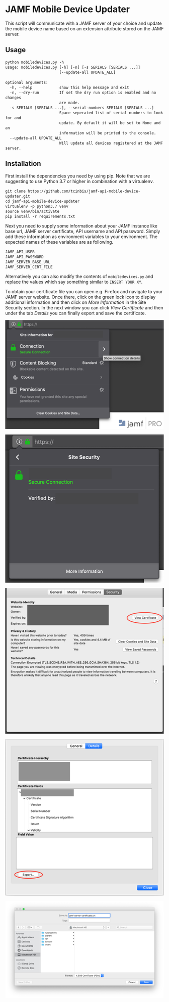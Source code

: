 # JAMF Mobile Device Updater
This script will communicate with a JAMF server of your choice and
update the mobile device name based on an extension attribute stored on the JAMF
server.

## Usage
```
python mobiledevices.py -h
usage: mobiledevices.py [-h] [-n] [-s SERIALS [SERIALS ...]]
                        [--update-all UPDATE_ALL]

optional arguments:
  -h, --help            show this help message and exit
  -n, --dry-run         If set the dry run option is enabled and no changes
                        are made.
  -s SERIALS [SERIALS ...], --serial-numbers SERIALS [SERIALS ...]
                        Space seperated list of serial numbers to look for and
                        update. By default it will be set to None and an
                        information will be printed to the console.
  --update-all UPDATE_ALL
                        Will update all devices registered at the JAMF server.
```

## Installation
First install the dependencies you need by using pip. Note that we are 
suggesting to use Python 3.7 or higher in combination with a virtualenv.

```
git clone https://github.com/tcinbis/jamf-api-mobile-device-updater.git
cd jamf-api-mobile-device-updater
virtualenv -p python3.7 venv
source venv/bin/activate
pip install -r requirements.txt
```

Next you need to supply some information about your JAMF instance like base url,
JAMF server certificate, API username and API password. Simply add these
information as environment variables to your environment. The expected names of
these variables are as following.

```
JAMF_API_USER
JAMF_API_PASSWORD
JAMF_SERVER_BASE_URL
JAMF_SERVER_CERT_FILE
```
Alternatively you can also modify the contents of `mobiledevices.py` and replace
the values which say something similar to `INSERT YOUR XY`.

To obtain your certificate file you can open e.g. Firefox and navigate to your
JAMF server website. Once there, click on the green lock icon to display
additional information and then click on *More Information* in the Site 
Security section. In the next window you can click *View Certificate* and then
under the tab *Details* you can finally export and save the certificate.

![Information][info]

![More Information][more-info]

![View Certificate][view-cert]

![Details][details-cert]

![Export Certificate][export-cert]


[info]: images/https-info.png
[more-info]: images/more-info.png
[view-cert]: images/view-cert.png
[details-cert]: images/details.png
[export-cert]: images/export.png